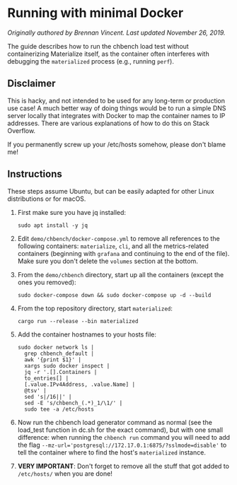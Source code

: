 # Running with minimal Docker

*Originally authored by Brennan Vincent. Last updated November 26, 2019.*

The guide describes how to run the chbench load test without containerizing
Materialize itself, as the container often interferes with debugging
the `materialized` process (e.g., running `perf`).

## Disclaimer

This is hacky, and not intended to be used for any long-term or production
use case! A much better way of doing things would be to run a simple DNS
server locally that integrates with Docker to map the container names to IP
addresses. There are various explanations of how to do this on Stack Overflow.

If you permanently screw up your /etc/hosts somehow, please don't blame me!

## Instructions

These steps assume Ubuntu, but can be easily adapted for other Linux
distributions or for macOS.

1. First make sure you have jq installed:

   ```shell
   sudo apt install -y jq
   ```

2. Edit `demo/chbench/docker-compose.yml` to remove all references to the
   following containers: `materialize`, `cli`, and all the metrics-related
   containers (beginning with `grafana` and continuing to the end of the file).
   Make sure you don't delete the `volumes` section at the bottom.

1. From the `demo/chbench` directory, start up all the containers (except the ones
   you removed):

   ```shell
   sudo docker-compose down && sudo docker-compose up -d --build
   ```

3. From the top repository directory, start `materialized`:

   ```shell
   cargo run --release --bin materialized
   ```

4. Add the container hostnames to your hosts file:

   ```shell
   sudo docker network ls |
     grep chbench_default |
     awk '{print $1}' |
     xargs sudo docker inspect |
     jq -r '.[].Containers |
     to_entries[] |
     [.value.IPv4Address, .value.Name] |
     @tsv' |
     sed 's|/16||' |
     sed -E 's/chbench_(.*)_1/\1/' |
     sudo tee -a /etc/hosts
   ```

5. Now run the chbench load generator command as normal (see the load_test
   function in dc.sh for the exact command), but with one small difference: when
   running the `chbench run` command you will need to add the flag
   `--mz-url='postgresql://172.17.0.1:6875/?sslmode=disable'` to tell the
   container where to find the host's `materialized` instance.

6. **VERY IMPORTANT**: Don't forget to remove all the stuff that got added to
   `/etc/hosts/` when you are done!

